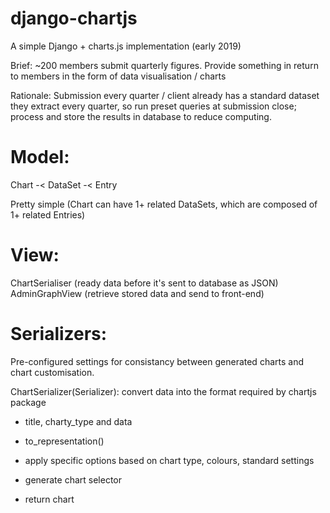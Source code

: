# django-chartjs
A simple Django + charts.js implementation (early 2019)

Brief: ~200 members submit quarterly figures. Provide something in return to members in the form of data visualisation / charts

Rationale: Submission every quarter / client already has a standard dataset they extract every quarter, so run preset queries at submission close; process and store the results in database to reduce computing.

# Model:
Chart -< DataSet -< Entry

Pretty simple (Chart can have 1+ related DataSets, which are composed of 1+ related Entries)

# View:
ChartSerialiser (ready data before it's sent to database as JSON)
AdminGraphView (retrieve stored data and send to front-end)

# Serializers:
Pre-configured settings for consistancy between generated charts and chart customisation.

ChartSerializer(Serializer): convert data into the format required by chartjs package

- title, charty_type and data
    
- to_representation()
    
- apply specific options based on chart type, colours, standard settings
    
- generate chart selector
    
- return chart
